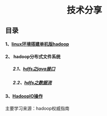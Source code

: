 # <p align="center">技术分享</p>
## 目录

#### 1、[linux环境搭建单机版hadoop](./docs/study_7.md)
#### 2、 hadoop分布式文件系统
##### &ensp;&ensp;&ensp; 2.1、[hdfs之java接口](./docs/study_1.md) 
##### &ensp;&ensp;&ensp; 2.2、[hdfs之数据流](./docs/study_2.md) 
#### 3、[HadoopIO操作](./docs/study_3.md) 

主要学习来源：hadoop权威指南







